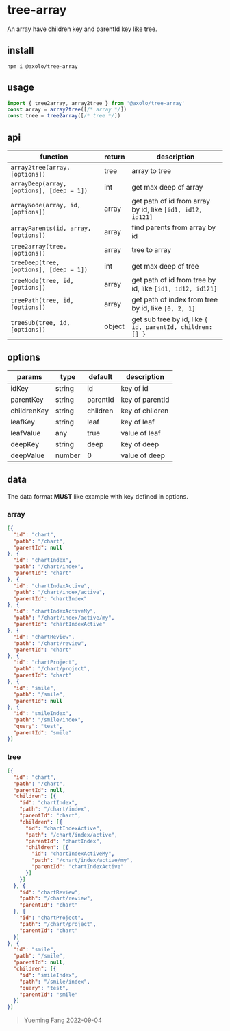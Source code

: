 # tree-array

An array have children key and parentId key like tree.

## install

```shell
npm i @axolo/tree-array
```

## usage

```js
import { tree2array, array2tree } from '@axolo/tree-array'
const array = array2tree([/* array */])
const tree = tree2array([/* tree */])
```

## api

|                 function                  | return |                        description                         |
| ----------------------------------------- | ------ | ---------------------------------------------------------- |
| `array2tree(array, [options])`            | tree   | array to tree                                              |
| `arrayDeep(array, [options], [deep = 1])` | int    | get max deep of array                                      |
| `arrayNode(array, id, [options])`         | array  | get path of id from array by id, like `[id1, id12, id121]` |
| `arrayParents(id, array, [options])`      | array  | find parents from array by id                              |
| `tree2array(tree, [options])`             | array  | tree to array                                              |
| `treeDeep(tree, [options], [deep = 1])`   | int    | get max deep of tree                                       |
| `treeNode(tree, id, [options])`           | array  | get path of id from tree by id, like `[id1, id12, id121]`  |
| `treePath(tree, id, [options])`           | array  | get path of index from tree by id, like `[0, 2, 1]`        |
| `treeSub(tree, id, [options])`            | object | get sub tree by id, like `{ id, parentId, children: [] }`  |

## options

  params    |  type  | default  | description
----------- | ------ | -------- | -----------
idKey       | string | id       | key of id
parentKey   | string | parentId | key of parentId
childrenKey | string | children | key of children
leafKey     | string | leaf     | key of leaf
leafValue   | any    | true     | value of leaf
deepKey     | string | deep     | key of deep
deepValue   | number | 0        | value of deep

## data

The data format **MUST** like example with key defined in options.

### array

```json
[{
  "id": "chart",
  "path": "/chart",
  "parentId": null
}, {
  "id": "chartIndex",
  "path": "/chart/index",
  "parentId": "chart"
}, {
  "id": "chartIndexActive",
  "path": "/chart/index/active",
  "parentId": "chartIndex"
}, {
  "id": "chartIndexActiveMy",
  "path": "/chart/index/active/my",
  "parentId": "chartIndexActive"
}, {
  "id": "chartReview",
  "path": "/chart/review",
  "parentId": "chart"
}, {
  "id": "chartProject",
  "path": "/chart/project",
  "parentId": "chart"
}, {
  "id": "smile",
  "path": "/smile",
  "parentId": null
}, {
  "id": "smileIndex",
  "path": "/smile/index",
  "query": "test",
  "parentId": "smile"
}]
```

### tree

```json
[{
  "id": "chart",
  "path": "/chart",
  "parentId": null,
  "children": [{
    "id": "chartIndex",
    "path": "/chart/index",
    "parentId": "chart",
    "children": [{
      "id": "chartIndexActive",
      "path": "/chart/index/active",
      "parentId": "chartIndex",
      "children": [{
        "id": "chartIndexActiveMy",
        "path": "/chart/index/active/my",
        "parentId": "chartIndexActive"
      }]
    }]
  }, {
    "id": "chartReview",
    "path": "/chart/review",
    "parentId": "chart"
  }, {
    "id": "chartProject",
    "path": "/chart/project",
    "parentId": "chart"
  }]
}, {
  "id": "smile",
  "path": "/smile",
  "parentId": null,
  "children": [{
    "id": "smileIndex",
    "path": "/smile/index",
    "query": "test",
    "parentId": "smile"
  }]
}]
```

> Yueming Fang
> 2022-09-04
